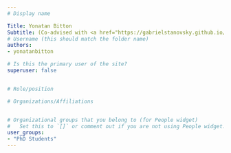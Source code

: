 ```yaml
---
# Display name

Title: Yonatan Bitton 
Subtitle: (Co-advised with <a href="https://gabrielstanovsky.github.io/" target="_blank">Gabriel Stanovsky</a>)
# Username (this should match the folder name)
authors:
- yonatanbitton

# Is this the primary user of the site?
superuser: false


# Role/position

# Organizations/Affiliations


# Organizational groups that you belong to (for People widget)
#   Set this to `[]` or comment out if you are not using People widget.
user_groups:
- "PhD Students"
---
```


